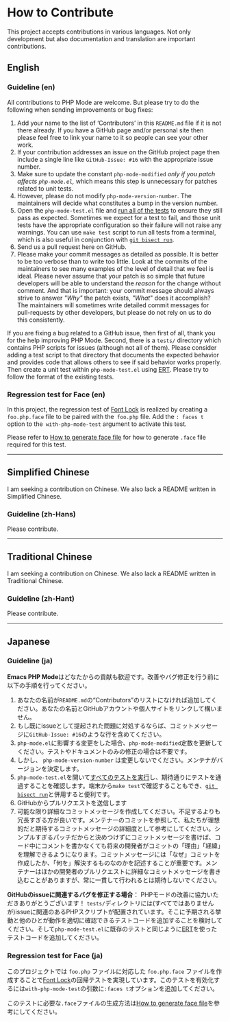 # How to Contribute

This project accepts contributions in various languages.  Not only development but also documentation and translation are important contributions.

## English

### Guideline (en)

All contributions to PHP Mode are welcome.  But please try to do the following when sending improvements or bug fixes:

 1. Add your name to the list of ‘Contributors’ in this `README.md` file if it is not there already.  If you have a GitHub page and/or personal site then please feel free to link your name to it so people can see your other work.
 2. If your contribution addresses an issue on the GitHub project page then include a single line like `GitHub-Issue: #16` with the appropriate issue number.
 3. Make sure to update the constant `php-mode-modified` *only if you patch affects `php-mode.el`,* which means this step is unnecessary for patches related to unit tests.
 4. However, please do not modify `php-mode-version-number`.  The maintainers will decide what constitutes a bump in the version number.
 5. Open the `php-mode-test.el` file and [run all of the tests] to ensure they still pass as expected.  Sometimes we expect for a test to fail, and those unit tests have the appropriate configuration so their failure will not raise any warnings.  You can use `make test` script to run all tests from a terminal, which is also useful in conjunction with [`git bisect run`].
 6. Send us a pull request here on GitHub.
 7. Please make your commit messages as detailed as possible.  It is better to be too verbose than to write too little.  Look at the commits of the maintainers to see many examples of the level of detail that we feel is ideal.  Please never assume that your patch is so simple that future developers will be able to understand the *reason* for the change without comment.  And that is important: your commit message should always strive to answer *"Why"* the patch exists, *"What*" does it accomplish?  The maintainers will sometimes write detailed commit messages for pull-requests by other developers, but please do not rely on us to do this consistently.

If you are fixing a bug related to a GitHub issue, then first of all, thank you for the help improving PHP Mode.  Second, there is a `tests/` directory which contains PHP scripts for issues (although not all of them).  Please consider adding a test script to that directory that documents the expected behavior and provides code that allows others to see if said behavior works properly.  Then create a unit test within `php-mode-test.el` using [ERT]. Please try to follow the format of the existing tests.

### Regression test for Face (en)

In this project, the regression test of [Font Lock] is realized by creating a `foo.php.face` file to be paired with the` foo.php` file. Add the `: faces t` option to the` with-php-mode-test` argument to activate this test.

Please refer to [How to generate face file] for how to generate `.face` file required for this test.

----------

## Simplified Chinese

I am seeking a contribution on Chinese.  We also lack a README written in Simplified Chinese.

### Guideline (zh-Hans)

Please contribute.

----------

## Traditional Chinese

I am seeking a contribution on Chinese.  We also lack a README written in Traditional Chinese.

### Guideline (zh-Hant)

Please contribute.

----------

## Japanese

### Guideline (ja)

**Emacs PHP Mode**はどなたからの貢献も歓迎です。改善やバグ修正を行う前に以下の手順を行ってください。

 1. あなたの名前が`README.md`の“Contributors”のリストになければ追加してください。あなたの名前とGitHubアカウントや個人サイトをリンクして構いません。
 2. もし既にissueとして提起された問題に対処するならば、コミットメッセージに`GitHub-Issue: #16`のような行を含めてください。
 3. `php-mode.el`に影響する変更をした場合、`php-mode-modified`定数を更新してください。テストやドキュメントのみの修正の場合は不要です。
 4. しかし、 `php-mode-version-number` は変更しないでください。メンテナがバージョンを決定します。
 5. `php-mode-test.el`を開いて[すべてのテストを実行][run all of the tests]し、期待通りにテストを通過することを確認します。端末から`make test`で確認することもでき、[`git bisect run`]と併用すると便利です。
 6. GitHubからプルリクエストを送信します
 7. 可能な限り詳細なコミットメッセージを作成してください。不足するよりも冗長すぎる方が良いです。メンテナーのコミットを参照して、私たちが理想的だと期待するコミットメッセージの詳細度として参考にしてください。シンプルすぎるパッチだからと決めつけずにコミットメッセージを書けば、コード中にコメントを書かなくても将来の開発者がコミットの「理由」「経緯」を理解できるようになります。コミットメッセージには「なぜ」コミットを作成したか、「何を」解決するものなのかを記述することが重要です。メンテナーはほかの開発者のプルリクエストに詳細なコミットメッセージを書き込むことがありますが、常に一貫して行われるとは期待しないでください。

**GitHubのissueに関連するバグを修正する場合**： PHPモードの改善に協力いただきありがとうございます！ `tests/`ディレクトリには(すべてではありませんが)issueに関連のあるPHPスクリプトが配置されています。そこに予期される挙動と他のひとが動作を適切に確認できるテストコードを追加することを検討してください。そして`php-mode-test.el`に既存のテストと同じように[ERT]を使ったテストコードを追加してください。

### Regression test for Face (ja)

このプロジェクトでは `foo.php` ファイルに対応した `foo.php.face` ファイルを作成することで[Font Lock]の回帰テストを実現しています。このテストを有効化するには`with-php-mode-test`の引数に`:faces t`オプションを追加してください。

このテストに必要な`.face`ファイルの生成方法は[How to generate face file]を参考にしてください。

[run all of the tests]: http://www.gnu.org/software/emacs/manual/html_node/ert/Running-Tests-Interactively.html#Running-Tests-Interactively
[`git bisect run`]: http://git-scm.com/book/en/Git-Tools-Debugging-with-Git
[ERT]: http://www.gnu.org/software/emacs/manual/html_node/ert/index.html
[Font Lock]: https://www.gnu.org/software/emacs/manual/html_node/elisp/Font-Lock-Mode.html
[How to generate face file]: https://github.com/emacs-php/php-mode/issues/509#issuecomment-491528968
